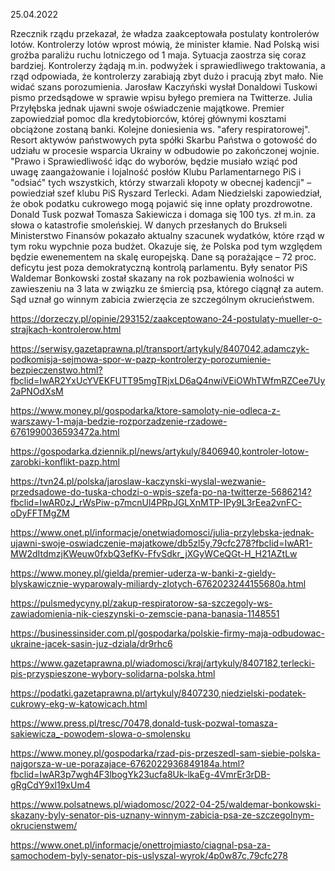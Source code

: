 25.04.2022

Rzecznik rządu przekazał, że władza zaakceptowała postulaty kontrolerów lotów. Kontrolerzy lotów wprost mówią, że minister kłamie. Nad Polską wisi groźba paraliżu ruchu lotniczego od 1 maja. Sytuacja zaostrza się coraz bardziej. Kontrolerzy żądają m.in. podwyżek i sprawiedliwego traktowania, a rząd odpowiada, że kontrolerzy zarabiają zbyt dużo i pracują zbyt mało. Nie widać szans porozumienia. Jarosław Kaczyński wysłał Donaldowi Tuskowi pismo przedsądowe w sprawie wpisu byłego premiera na Twitterze. Julia Przyłębska jednak ujawni swoje oświadczenie majątkowe. Premier zapowiedział pomoc dla kredytobiorców, której głównymi kosztami obciążone zostaną banki. Kolejne doniesienia ws. "afery respiratorowej". Resort aktywów państwowych pyta spółki Skarbu Państwa o gotowość do udziału w procesie wsparcia Ukrainy w odbudowie po zakończonej wojnie. "Prawo i Sprawiedliwość idąc do wyborów, będzie musiało wziąć pod uwagę zaangażowanie i lojalność posłów Klubu Parlamentarnego PiS i "odsiać" tych wszystkich, którzy stwarzali kłopoty w obecnej kadencji" – powiedział szef klubu PiS Ryszard Terlecki. Adam Niedzielski zapowiedział, że obok podatku cukrowego mogą pojawić się inne opłaty prozdrowotne. Donald Tusk pozwał Tomasza Sakiewicza i domaga się 100 tys. zł m.in. za słowa o katastrofie smoleńskiej. W danych przesłanych do Brukseli Ministerstwo Finansów pokazało aktualny szacunek wydatków, które rząd w tym roku wypchnie poza budżet. Okazuje się, że Polska pod tym względem będzie ewenementem na skalę europejską. Dane są porażające – 72 proc. deficytu jest poza demokratyczną kontrolą parlamentu. Były senator PiS Waldemar Bonkowski został skazany na rok pozbawienia wolności w zawieszeniu na 3 lata w związku ze śmiercią psa, którego ciągnął za autem. Sąd uznał go winnym zabicia zwierzęcia ze szczególnym okrucieństwem.

https://dorzeczy.pl/opinie/293152/zaakceptowano-24-postulaty-mueller-o-strajkach-kontrolerow.html

https://serwisy.gazetaprawna.pl/transport/artykuly/8407042,adamczyk-podkomisja-sejmowa-spor-w-pazp-kontrolerzy-porozumienie-bezpieczenstwo.html?fbclid=IwAR2YxUcYVEKFUTT95mgTRjxLD6aQ4nwiVEiOWhTWfmRZCee7Uy2aPNOdXsM

https://www.money.pl/gospodarka/ktore-samoloty-nie-odleca-z-warszawy-1-maja-bedzie-rozporzadzenie-rzadowe-6761990036593472a.html

https://gospodarka.dziennik.pl/news/artykuly/8406940,kontroler-lotow-zarobki-konflikt-pazp.html

https://tvn24.pl/polska/jaroslaw-kaczynski-wyslal-wezwanie-przedsadowe-do-tuska-chodzi-o-wpis-szefa-po-na-twitterze-5686214?fbclid=IwAR0zJ_rWsPiw-p7mcnUl4PRpJGLXnMTP-IPy9L3rEea2vnFC-oDyFFTMgZM

https://www.onet.pl/informacje/onetwiadomosci/julia-przylebska-jednak-ujawni-swoje-oswiadczenie-majatkowe/db5zl5y,79cfc278?fbclid=IwAR1-MW2dItdmzjKWeuw0fxbQ3efKv-FfvSdkr_jXGyWCeQGt-H_H21AZtLw

https://www.money.pl/gielda/premier-uderza-w-banki-z-gieldy-blyskawicznie-wyparowaly-miliardy-zlotych-6762023244155680a.html

https://pulsmedycyny.pl/zakup-respiratorow-sa-szczegoly-ws-zawiadomienia-nik-cieszynski-o-zemscie-pana-banasia-1148551

https://businessinsider.com.pl/gospodarka/polskie-firmy-maja-odbudowac-ukraine-jacek-sasin-juz-dziala/dr9rhc6

https://www.gazetaprawna.pl/wiadomosci/kraj/artykuly/8407182,terlecki-pis-przyspieszone-wybory-solidarna-polska.html

https://podatki.gazetaprawna.pl/artykuly/8407230,niedzielski-podatek-cukrowy-ekg-w-katowicach.html

https://www.press.pl/tresc/70478,donald-tusk-pozwal-tomasza-sakiewicza_-powodem-slowa-o-smolensku

https://www.money.pl/gospodarka/rzad-pis-przeszedl-sam-siebie-polska-najgorsza-w-ue-porazajace-6762022936849184a.html?fbclid=IwAR3p7wgh4F3lbogYk23ucfa8Uk-lkaEg-4VmrEr3rDB-gRgCdY9xl19xUm4

https://www.polsatnews.pl/wiadomosc/2022-04-25/waldemar-bonkowski-skazany-byly-senator-pis-uznany-winnym-zabicia-psa-ze-szczegolnym-okrucienstwem/

https://www.onet.pl/informacje/onettrojmiasto/ciagnal-psa-za-samochodem-byly-senator-pis-uslyszal-wyrok/4p0w87c,79cfc278